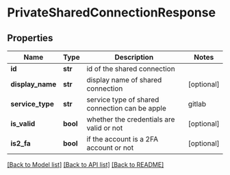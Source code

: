 # PrivateSharedConnectionResponse

## Properties
Name | Type | Description | Notes
------------ | ------------- | ------------- | -------------
**id** | **str** | id of the shared connection | 
**display_name** | **str** | display name of shared connection | [optional] 
**service_type** | **str** | service type of shared connection can be apple|gitlab|googleplay|jira|applecertificate | 
**is_valid** | **bool** | whether the credentials are valid or not | [optional] 
**is2_fa** | **bool** | if the account is a 2FA account or not | [optional] 

[[Back to Model list]](../README.md#documentation-for-models) [[Back to API list]](../README.md#documentation-for-api-endpoints) [[Back to README]](../README.md)

